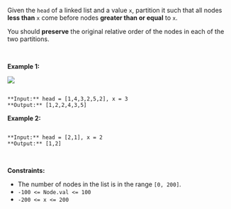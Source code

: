 Given the `head` of a linked list and a value `x`, partition it such that all nodes **less than** `x` come before nodes **greater than or equal** to `x`.


You should **preserve** the original relative order of the nodes in each of the two partitions.


 


**Example 1:**


![](https://assets.leetcode.com/uploads/2021/01/04/partition.jpg)

```

**Input:** head = [1,4,3,2,5,2], x = 3
**Output:** [1,2,2,4,3,5]

```

**Example 2:**



```

**Input:** head = [2,1], x = 2
**Output:** [1,2]

```

 


**Constraints:**


* The number of nodes in the list is in the range `[0, 200]`.
* `-100 <= Node.val <= 100`
* `-200 <= x <= 200`


